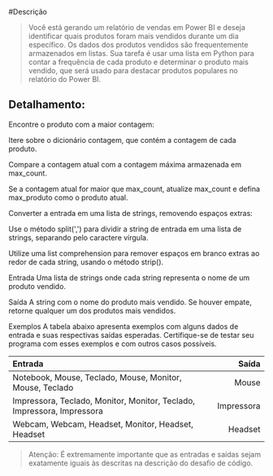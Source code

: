 #Descrição

>Você está gerando um relatório de vendas em Power BI e deseja identificar quais produtos foram mais vendidos durante um dia específico. Os dados dos produtos vendidos são frequentemente armazenados em listas. Sua tarefa é usar uma lista em Python para contar a frequência de cada produto e determinar o produto mais vendido, que será usado para destacar produtos populares no relatório do Power BI.

## Detalhamento:

Encontre o produto com a maior contagem:

Itere sobre o dicionário contagem, que contém a contagem de cada produto.

Compare a contagem atual com a contagem máxima armazenada em max_count.

Se a contagem atual for maior que max_count, atualize max_count e defina max_produto como o produto atual.

Converter a entrada em uma lista de strings, removendo espaços extras:

Use o método split(',') para dividir a string de entrada em uma lista de strings, separando pelo caractere vírgula.

Utilize uma list comprehension para remover espaços em branco extras ao redor de cada string, usando o método strip().

Entrada
Uma lista de strings onde cada string representa o nome de um produto vendido.

Saída
A string com o nome do produto mais vendido. Se houver empate, retorne qualquer um dos produtos mais vendidos.

Exemplos
A tabela abaixo apresenta exemplos com alguns dados de entrada e suas respectivas saídas esperadas. Certifique-se de testar seu programa com esses exemplos e com outros casos possíveis.

| Entrada                                               | Saída        |
|   :---                                              |   ---:      |
|  Notebook, Mouse, Teclado, Mouse, Monitor, Mouse, Teclado | Mouse |
| Impressora, Teclado, Monitor, Monitor, Teclado, Impressora, Impressora | Impressora
| Webcam, Webcam, Headset, Monitor, Headset, Headset | Headset |

> Atenção: É extremamente importante que as entradas e saídas sejam exatamente iguais às descritas na descrição do desafio de código.

